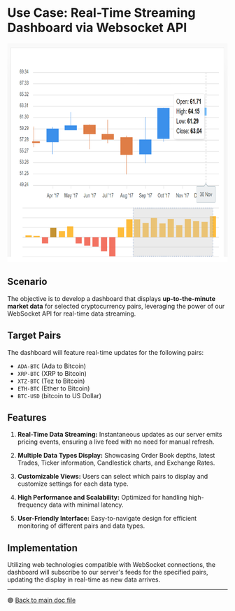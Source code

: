# **Use Case: Real-Time Streaming Dashboard via Websocket API**

<img src="../../public/images/use-cases/realtime-dashboard.png" alt="Realtime Dashboard" height="500"/>

## Scenario

The objective is to develop a dashboard that displays **up-to-the-minute market data** for selected cryptocurrency pairs, leveraging the power of our WebSocket API for real-time data streaming.

## Target Pairs

The dashboard will feature real-time updates for the following pairs:

- `ADA-BTC` (Ada to Bitcoin)
- `XRP-BTC` (XRP to Bitcoin)
- `XTZ-BTC` (Tez to Bitcoin)
- `ETH-BTC` (Ether to Bitcoin)
- `BTC-USD` (bitcoin to US Dollar)

## Features

1. **Real-Time Data Streaming:** Instantaneous updates as our server emits pricing events, ensuring a live feed with no need for manual refresh.
   
2. **Multiple Data Types Display:** Showcasing Order Book depths, latest Trades, Ticker information, Candlestick charts, and Exchange Rates.

3. **Customizable Views:** Users can select which pairs to display and customize settings for each data type.

4. **High Performance and Scalability:** Optimized for handling high-frequency data with minimal latency.

5. **User-Friendly Interface:** Easy-to-navigate design for efficient monitoring of different pairs and data types.

## Implementation

Utilizing web technologies compatible with WebSocket connections, the dashboard will subscribe to our server's feeds for the specified pairs, updating the display in real-time as new data arrives.

---

 🟣 [Back to main doc file](../../README.md)
